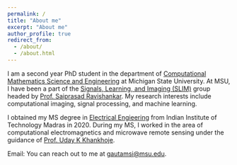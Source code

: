 ```yaml
---
permalink: /
title: "About me"
excerpt: "About me"
author_profile: true
redirect_from: 
  - /about/
  - /about.html
---
```


I am a second year PhD student in the department of [Computational Mathematics Science and Engineering](https://cmse.msu.edu/) at Michigan State University. At MSU, I have been a part of the [Signals, Learning, and Imaging (SLIM)](https://www.egr.msu.edu/slimgroup/) group headed by [Prof. Saiprasad Ravishankar](https://sites.google.com/site/sairavishankar3/). My research interests include computational imaging, signal processing, and machine learning.


I obtained my MS degree in [Electrical Engieering](http://www.ee.iitm.ac.in/) from Indian Institute of Technology Madras in 2020. During my MS, I worked in the area of computational electromagnetics and microwave remote sensing under the guidance of [Prof. Uday K Khankhoje](http://www.ee.iitm.ac.in/uday/index.html).


Email: You can reach out to me at [gautamsi@msu.edu](mailto:gautamsi@msu.edu).

